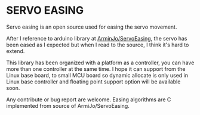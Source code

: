 # SERVO EASING
Servo easing is an open source used for easing the servo movement.

After I reference to arduino library at [ArminJo/ServoEasing](https://github.com/ArminJo/ServoEasing), the servo has been eased as I expected but when I read to the source, I think it's hard to extend.

This library has been organized with a platform as a controller, you can have more than one controller at the same time. I hope it can support from the Linux base board, to small MCU board so dynamic allocate is only used in Linux base controller and floating point support option will be available soon.

Any contribute or bug report are welcome. Easing algorithms are C implemented from source of ArmiJo/ServoEasing.
